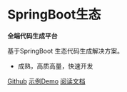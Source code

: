 <h1>SpringBoot生态</h1>
<b>全端代码生成平台</b>

<p>
基于SpringBoot 生态代码生成解决方案。
</p>

- 成熟，高质高量，快速开发

[Github](https://github.com/orgs/oceancode-cloud/repositories)
[示例Demo](https://demos.oceancode-cloud.com)
[阅读文档](README.md)